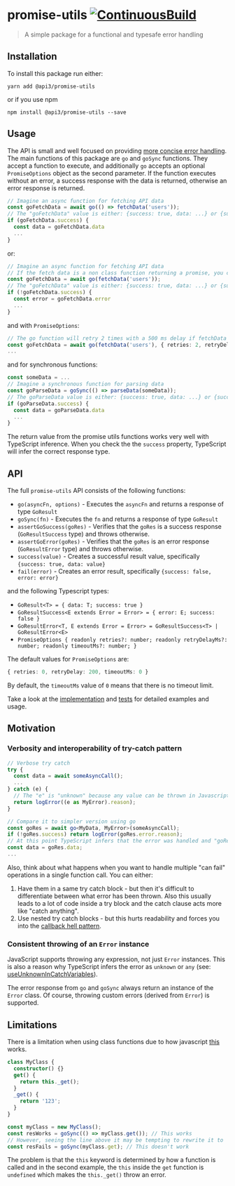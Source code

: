 # promise-utils [![ContinuousBuild](https://github.com/api3dao/promise-utils/actions/workflows/main.yml/badge.svg?branch=main)](https://github.com/api3dao/promise-utils/actions/workflows/main.yml)

> A simple package for a functional and typesafe error handling

## Installation

To install this package run either:

`yarn add @api3/promise-utils`

or if you use npm

`npm install @api3/promise-utils --save`

## Usage

The API is small and well focused on providing [more concise error handling](#motivation). The main functions of this
package are `go` and `goSync` functions. They accept a function to execute, and additionally `go` accepts an optional
`PromiseOptions` object as the second parameter. If the function executes without an error, a success response with the
data is returned, otherwise an error response is returned.

<!-- NOTE: Keep in sync with the "documentation snippets are valid" test -->

```ts
// Imagine an async function for fetching API data
const goFetchData = await go(() => fetchData('users'));
// The "goFetchData" value is either: {success: true, data: ...} or {success: false, error: ...}
if (goFetchData.success) {
  const data = goFetchData.data
  ...
}
```

or:

```ts
// Imagine an async function for fetching API data
// If the fetch data is a non class function returning a promise, you can drop the arrow function
const goFetchData = await go(fetchData('users'));
// The "goFetchData" value is either: {success: true, data: ...} or {success: false, error: ...}
if (!goFetchData.success) {
  const error = goFetchData.error
  ...
}
```

and with `PromiseOptions`:

```ts
// The go function will retry 2 times with a 500 ms delay if fetchData fails to finish within 5 seconds
const goFetchData = await go(fetchData('users'), { retries: 2, retryDelayMs: 500, timeoutMs: 5_000 });
...
```

and for synchronous functions:

```ts
const someData = ...
// Imagine a synchronous function for parsing data
const goParseData = goSync(() => parseData(someData));
// The goParseData value is either: {success: true, data: ...} or {success: false, error: ...}
if (goParseData.success) {
  const data = goParseData.data
  ...
}
```

The return value from the promise utils functions works very well with TypeScript inference. When you check the the
`success` property, TypeScript will infer the correct response type.

## API

The full `promise-utils` API consists of the following functions:

- `go(asyncFn, options)` - Executes the `asyncFn` and returns a response of type `GoResult`
- `goSync(fn)` - Executes the `fn` and returns a response of type `GoResult`
- `assertGoSuccess(goRes)` - Verifies that the `goRes` is a success response (`GoResultSuccess` type) and throws
  otherwise.
- `assertGoError(goRes)` - Verifies that the `goRes` is an error response (`GoResultError` type) and throws otherwise.
- `success(value)` - Creates a successful result value, specifically `{success: true, data: value}`
- `fail(error)` - Creates an error result, specifically `{success: false, error: error}`

and the following Typescript types:

- `GoResult<T> = { data: T; success: true }`
- `GoResultSuccess<E extends Error = Error> = { error: E; success: false }`
- `GoResultError<T, E extends Error = Error> = GoResultSuccess<T> | GoResultError<E>`
- `PromiseOptions { readonly retries?: number; readonly retryDelayMs?: number; readonly timeoutMs?: number; }`

The default values for `PromiseOptions` are:

```ts
{ retries: 0, retryDelay: 200, timeoutMs: 0 }
```

By default, the `timeoutMs` value of `0` means that there is no timeout limit.

Take a look at the [implementation](https://github.com/api3dao/promise-utils/blob/main/src/index.ts) and
[tests](https://github.com/api3dao/promise-utils/blob/main/src/index.test.ts) for detailed examples and usage.

## Motivation

### Verbosity and interoperability of try-catch pattern

```ts
// Verbose try catch
try {
  const data = await someAsyncCall();
  ...
} catch (e) {
  // The "e" is "unknown" because any value can be thrown in Javascript so casting is needed
  return logError((e as MyError).reason);
}

// Compare it to simpler version using go
const goRes = await go<MyData, MyError>(someAsyncCall);
if (!goRes.success) return logError(goRes.error.reason);
// At this point TypeScript infers that the error was handled and "goRes" must be a success response
const data = goRes.data;
...
```

Also, think about what happens when you want to handle multiple "can fail" operations in a single function call. You can
either:

1. Have them in a same try catch block - but then it's difficult to differentiate between what error has been thrown.
   Also this usually leads to a lot of code inside a try block and the catch clause acts more like "catch anything".
2. Use nested try catch blocks - but this hurts readability and forces you into the
   [callback hell pattern](http://callbackhell.com/).

### Consistent throwing of an `Error` instance

JavaScript supports throwing any expression, not just `Error` instances. This is also a reason why TypeScript infers the
error as `unknown` or `any` (see:
[useUnknownInCatchVariables](https://www.typescriptlang.org/tsconfig#useUnknownInCatchVariables)).

The error response from `go` and `goSync` always return an instance of the `Error` class. Of course, throwing custom
errors (derived from `Error`) is supported.

## Limitations

There is a limitation when using class functions due to how javascript
[this](https://developer.mozilla.org/en-US/docs/Web/JavaScript/Reference/Operators/this) works.

```ts
class MyClass {
  constructor() {}
  get() {
    return this._get();
  }
  _get() {
    return '123';
  }
}

const myClass = new MyClass();
const resWorks = goSync(() => myClass.get()); // This works
// However, seeing the line above it may be tempting to rewrite it to
const resFails = goSync(myClass.get); // This doesn't work
```

The problem is that the `this` keyword is determined by how a function is called and in the second example, the `this`
inside the `get` function is `undefined` which makes the `this._get()` throw an error.
